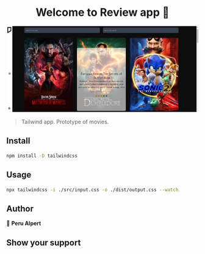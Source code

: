<h1 align="center">Welcome to Review app 👋</h1>
<p>
  <a  target="_blank">
    <img alt="Documentation" src="./src/images/Capture.png" />
  </a>

</p>

> Tailwind app. Prototype of movies.

## Install

```sh
npm install -D tailwindcss
```

## Usage

```sh
npx tailwindcss -i ./src/input.css -o ./dist/output.css --watch
```

## Author

👤 **Peru Alpert**

## Show your support
